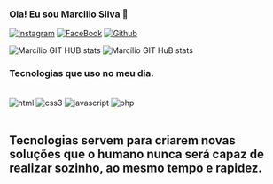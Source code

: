 ### Ola! Eu sou Marcilio Silva 👋
[![Instagram](	https://img.shields.io/badge/Instagram-E4405F?style=for-the-badge&logo=instagram&logoColor=white)](https://www.instagram.com/marciliosilva.mg/)
[![FaceBook](https://img.shields.io/badge/Facebook-1877F2?style=for-the-badge&logo=facebook&logoColor=white)](https://www.facebook.com/jay.marcilio)
[![Github](https://img.shields.io/badge/GitHub-100000?style=for-the-badge&logo=github&logoColor=white)](https://github.com/jaymarcilio)

![Marcílio GIT HUB stats](https://github-readme-stats.vercel.app/api?username=jaymarcilio&theme=onedark)
![Marcílio GIT HuB stats](	https://github-readme-stats.vercel.app/api/top-langs/?username=jaymarcilio&theme=onedark)

### Tecnologias que uso no meu dia.

<div style=" inline_block"><br>
 <img align="center" alt="html"	src="https://img.shields.io/badge/HTML5-E34F26?style=for-the-badge&logo=html5&logoColor=white">
  <img align="center" alt="css3"	src="https://img.shields.io/badge/CSS-239120?&style=for-the-badge&logo=css3&logoColor=white">
<img align="center" alt="javascript"	src="https://img.shields.io/badge/JavaScript-F7DF1E?style=for-the-badge&logo=javascript&logoColor=black">
 <img align="center" alt="php"	src="https://img.shields.io/badge/PHP-777BB4?style=for-the-badge&logo=php&logoColor=white">

 
</div><br>
  
## Tecnologias servem para criarem novas soluções que o humano nunca será capaz de realizar sozinho, ao mesmo tempo e rapidez.
